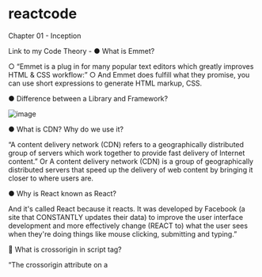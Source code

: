 # reactcode

Chapter 01 - Inception

Link to my Code Theory -
●	What is Emmet?

○	“Emmet is a plug in for many popular text editors which greatly improves HTML & CSS workflow:” 
○	And Emmet does fulfill what they promise, you can use short expressions to generate HTML markup, CSS.

●	Difference between a Library and Framework?

 ![image](https://user-images.githubusercontent.com/125644346/220128473-4e511518-d8ab-49ce-81b2-1bad964580ad.png)


●	What is CDN? Why do we use it? 

“A content delivery network (CDN) refers to a geographically distributed group of servers which work together to provide fast delivery of Internet content.”
				Or
A content delivery network (CDN) is a group of geographically distributed servers that speed up the delivery of web content by bringing it closer to where users are.

●	Why is React known as React?

And it's called React because it reacts. It was developed by Facebook (a site that CONSTANTLY updates their data) to improve the user interface development and more effectively change (REACT to) what the user sees when they're doing things like mouse clicking, submitting and typing.”


	What is crossorigin in script tag?

“The crossorigin attribute on a <script> tag specifies that CORS is supported when loading an external script file from a third party server or domain.”

●	What is diference between React and ReactDOM

React is the core libarary who is responsible to build the tag like h1,h2 ,div and so on and React DOM gives access to DOM(Document object model).

●	What is difference between react.development.js and react.production.js files via CDN?

○	The development build is used - as the name suggests - for development reasons. You have Source Maps, debugging and often times hot reloading ability in those builds.
○	The production build, on the other hand, runs in production mode which means this is the code running on your client's machine. 


●	What is async and defer? - see my Youtube video ;) 

●	Coding -
●	Set up all the tools in your laptop
○	VS Code
○	Chrome
○	Extensions of Chrome
●	Create a new Git repo
●	Build your first Hello World program using,
○	Using just HTML
○	Using JS to manipulate the DOM
○	Using React
■	use CDN Links
■	Create an Element
■	Create nested React Elements
■	Use root.render

●	Push code to Github (Theory as well as code)
●	Learn about Arrow Functions before the next class

Arrow functions were introduced in ES6. 
Arrow functions allow us to write shorter function syntax:
let myFunction = (a, b) => a * b;
        Before Arrow: 
hello = function() {
  return "Hello World!";
}
With Arrow Function:
hello = () => {
  return "Hello World!";
}
It gets shorter! If the function has only one statement, and the statement returns a value, you can remove the brackets and the return keyword:
hello = () => "Hello World!";

Note: This works only if the function has only one statement.

Arrow Function With Parameters:
hello = (val) => "Hello " + val;
In fact, if you have only one parameter, you can skip the parentheses as well:
hello = val => "Hello " + val;


References:
-	https://beta.reactjs.org/apis/react/createElement
-	https://www.youtube.com/watch?v=IrHmpdORLu8
